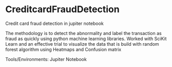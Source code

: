 # CreditcardFraudDetection
Credit card fraud detection in jupiter notebook

The methodology is to detect the abnormality and label the transaction as fraud as quickly using python machine learning libraries. Worked with SciKit Learn and an effective trial to visualize the data that is build with random forest algorithm using Heatmaps and Confusion matrix

Tools/Environments: Jupiter Notebook
